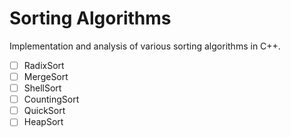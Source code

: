 # Sorting Algorithms
Implementation and analysis of various sorting algorithms in C++.

- [ ] RadixSort
- [ ] MergeSort
- [ ] ShellSort
- [ ] CountingSort
- [ ] QuickSort
- [ ] HeapSort